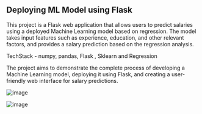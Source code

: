 ## Deploying ML Model using Flask
This project is a Flask web application that allows users to predict salaries using a deployed Machine Learning model based on regression. The model takes input features such as experience, education, and other relevant factors, and provides a salary prediction based on the regression analysis.

TechStack - numpy, pandas, Flask , Sklearn and  Regression

The project aims to demonstrate the complete process of developing a Machine Learning model, deploying it using Flask, and creating a user-friendly web interface for salary predictions.



![image](https://github.com/saakshijain2022/Deploy-ML-Model-Salary-Prediction/assets/110716472/ffca808e-08a2-4c6e-9465-397b50c2e658)


![image](https://github.com/saakshijain2022/Deploy-ML-Model-Salary-Prediction/assets/110716472/90288477-f04c-40d6-8bd1-7d71b340ea05)
